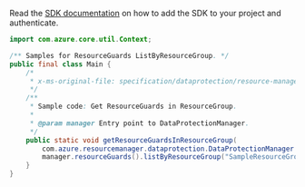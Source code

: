 Read the [SDK documentation](https://github.com/Azure/azure-sdk-for-java/blob/azure-resourcemanager-dataprotection_1.0.0-beta.1/sdk/dataprotection/azure-resourcemanager-dataprotection/README.md) on how to add the SDK to your project and authenticate.

```java
import com.azure.core.util.Context;

/** Samples for ResourceGuards ListByResourceGroup. */
public final class Main {
    /*
     * x-ms-original-file: specification/dataprotection/resource-manager/Microsoft.DataProtection/stable/2021-07-01/examples/ResourceGuardCRUD/GetResourceGuardsInResourceGroup.json
     */
    /**
     * Sample code: Get ResourceGuards in ResourceGroup.
     *
     * @param manager Entry point to DataProtectionManager.
     */
    public static void getResourceGuardsInResourceGroup(
        com.azure.resourcemanager.dataprotection.DataProtectionManager manager) {
        manager.resourceGuards().listByResourceGroup("SampleResourceGroup", Context.NONE);
    }
}
```

